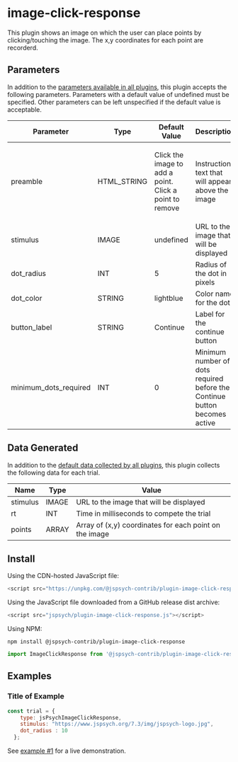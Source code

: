 # image-click-response

This plugin shows an image on which the user can place points by clicking/touching the image. The x,y coordinates for each point are recorderd.

## Parameters

In addition to the [parameters available in all plugins](https://jspsych.org/latest/overview/plugins.md#parameters-available-in-all-plugins), this plugin accepts the following parameters. Parameters with a default value of undefined must be specified. Other parameters can be left unspecified if the default value is acceptable.

| Parameter           | Type             | Default Value      | Description                              |
| ------------------- | ---------------- | ------------------ | ---------------------------------------- |
|     preamble        | HTML_STRING      | <p>Click the image to add a point. Click a point to remove<p> | Instruction text that will appear above the image |
| stimulus              |IMAGE   | undefined | URL to the image that will be displayed|
| dot_radius            | INT    | 5| Radius of the dot in pixels|
| dot_color             | STRING | lightblue| Color name for the dot|
| button_label          | STRING | Continue| Label for the continue button |
| minimum_dots_required | INT    | 0| Minimum number of dots required before the Continue button becomes active|

## Data Generated

In addition to the [default data collected by all plugins](https://jspsych.org/latest/overview/plugins.md#data-collected-by-all-plugins), this plugin collects the following data for each trial.

| Name      | Type    | Value                                    |
| --------- | ------- | ---------------------------------------- |
| stimulus  | IMAGE   | URL to the image that will be displayed  |
| rt        | INT     | Time in milliseconds to compete the trial                                         |
| points    | ARRAY   | Array of (x,y) coordinates for each point on the image                                         |

## Install

Using the CDN-hosted JavaScript file:

```js
<script src="https://unpkg.com/@jspsych-contrib/plugin-image-click-response"></script>
```

Using the JavaScript file downloaded from a GitHub release dist archive:

```js
<script src="jspsych/plugin-image-click-response.js"></script>
```

Using NPM:

```
npm install @jspsych-contrib/plugin-image-click-response
```

```js
import ImageClickResponse from '@jspsych-contrib/plugin-image-click-response';
```

## Examples

### Title of Example

```javascript
const trial = {
    type: jsPsychImageClickResponse,
    stimulus: "https://www.jspsych.org/7.3/img/jspsych-logo.jpg",
    dot_radius : 10
  };
```

See [example #1](../examples/index.html) for a live demonstration.